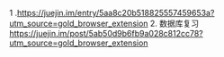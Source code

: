 1 .https://juejin.im/entry/5aa8c20b518825557459653a?utm_source=gold_browser_extension
2. 数据库复习 https://juejin.im/post/5ab50d9b6fb9a028c812cc78?utm_source=gold_browser_extension